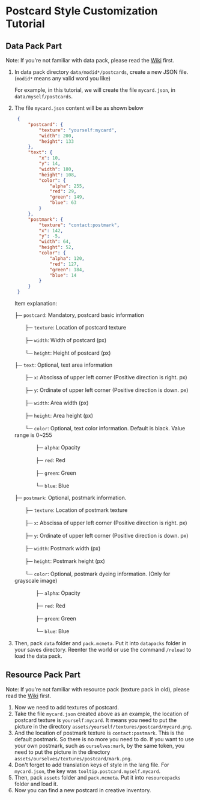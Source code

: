 # Postcard Style Customization Tutorial

## Data Pack Part

Note: If you're not familiar with data pack, please read the [Wiki](https://minecraft.fandom.com/wiki/Data_pack) first.

1. In data pack directory `data/modid*/postcards`, create a new JSON file. (`modid*` means any valid word you like)

   For example, in this tutorial, we will create the file `mycard.json`, in `data/myself/postcards`.

2. The file `mycard.json` content will be as shown below

    ```json
     {
         "postcard": {
             "texture": "yourself:mycard",
             "width": 200,
             "height": 133
         },
         "text": {
             "x": 10,
             "y": 14,
             "width": 180,
             "height": 108,
             "color": {
                 "alpha": 255,
                 "red": 29,
                 "green": 149,
                 "blue": 63
             }
         },
         "postmark": {
             "texture": "contact:postmark",
             "x": 142,
             "y": -5,
             "width": 64,
             "height": 52,
             "color": {
                 "alpha": 120,
                 "red": 127,
                 "green": 184,
                 "blue": 14
             }
         }
     }
    ```

    Item explanation:

    ├─ `postcard`: Mandatory, postcard basic information

    　　├─ `texture`: Location of postcard texture

    　　├─ `width`: Width of postcard (px)

    　　└─ `height`: Height of postcard (px)

    ├─ `text`: Optional, text area information

    　　├─ `x`: Abscissa of upper left corner (Positive direction is right. px)

    　　├─ `y`: Ordinate of upper left corner (Positive direction is down. px)

    　　├─ `width`: Area width (px)

    　　├─ `height`: Area height (px)

    　　└─ `color`: Optional, text color information. Default is black. Value range is 0~255

    　　　　├─ `alpha`: Opacity

    　　　　├─ `red`: Red

    　　　　├─ `green`: Green

    　　　　└─ `blue`: Blue

    ├─ `postmark`: Optional, postmark information.

    　　├─ `texture`: Location of postmark texture

    　　├─ `x`: Abscissa of upper left corner (Positive direction is right. px)

    　　├─ `y`: Ordinate of upper left corner (Positive direction is down. px)

    　　├─ `width`: Postmark width (px)

    　　├─ `height`: Postmark height (px)

    　　└─ `color`: Optional, postmark dyeing information. (Only for grayscale image)

    　　　　├─ `alpha`: Opacity

    　　　　├─ `red`: Red

    　　　　├─ `green`: Green

    　　　　└─ `blue`: Blue

3. Then, pack `data` folder and `pack.mcmeta`. Put it into `datapacks` folder in your saves directory. Reenter the world or use the command `/reload` to load the data pack.

## Resource Pack Part

Note: If you're not familiar with resource pack (texture pack in old), please read the [Wiki](https://minecraft.fandom.com/wiki/Resource_Pack) first.

1. Now we need to add textures of postcard.
2. Take the file `mycard.json` created above as an example, the location of postcard texture is `yourself:mycard`. It means you need to put the picture in the directory `assets/yourself/textures/postcard/mycard.png`.
3. And the location of postmark texture is `contact:postmark`. This is the default postmark. So there is no more you need to do. If you want to use your own postmark, such as `ourselves:mark`, by the same token, you need to put the picture in the directory `assets/ourselves/textures/postcard/mark.png`.
4. Don't forget to add translation keys of style in the lang file. For `mycard.json`, the key
   was `tooltip.postcard.myself.mycard`.
5. Then, pack `assets` folder and `pack.mcmeta`. Put it into `resourcepacks` folder and load it.
6. Now you can find a new postcard in creative inventory.

